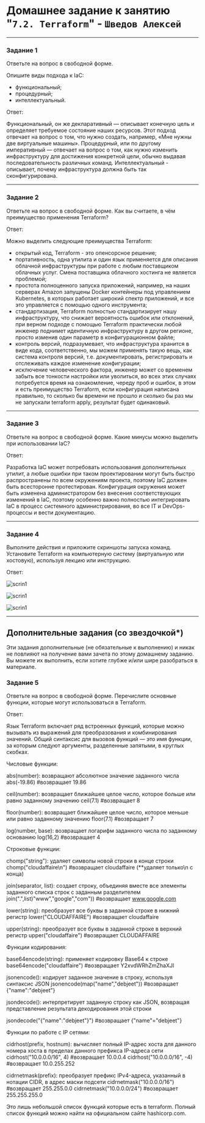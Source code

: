 # Домашнее задание к занятию "`7.2. Terraform`" - `Шведов Алексей`

---

### Задание 1

Ответьте на вопрос в свободной форме.

Опишите виды подхода к IaC:
- функциональный;
- процедурный; 
- интеллектуальный. 

Ответ:

Функциональный, он же декларативный — описывает конечную цель и определяет требуемое состояние наших ресурсов. Этот подход отвечает на вопрос о том, что нужно создать, например, «Мне нужны две виртуальные машины».
Процедурный, или по другому императивный — отвечает на вопрос о том, как нужно изменить инфраструктуру для достижения конкретной цели, обычно выдавая последовательность различных команд.
Интеллектуальный - описывает, почему инфраструктура должна быть так сконфигурирована.

---

### Задание 2

Ответьте на вопрос в свободной форме.
Как вы считаете, в чём преимущество применения Terraform?

Ответ:

Можно выделить следующие преимущества Terraform:
- открытый код, Terraform - это опенсорсное решение;
- портативность, одна утилита и один язык применяется для описания облачной инфраструктуры при работе с любым поставщиком облачных услуг. Смена поставщика облачного хостинга не является проблемой;
- простота полноценного запуска приложений, например, на наших серверах Amazon запущены Docker контейнеры под управлением Kubernetes, в которых работает широкий спектр приложений, и все это управляется с помощью одного инструмента;
- стандартизация, Terraform полностью стандартизирует нашу инфраструктуру, что снижает вероятность ошибок или отклонений, при верном подходе с помощью Terraform практически любой инженер поднимет идентичную инфраструктуру в другом регионе, просто изменив один параметр в конфигурационном файле;
- контроль версий, подразумевает, что инфраструктура хранится в виде кода, соответственно, мы можем применять такую вещь, как система контроля версий, т.е. документировать, регистрировать и отслеживать каждое изменение конфигурации;
- исключение человеческого фактора, инженер может со временем забыть все тонкости настройки или уволиться, во всех этих случаях потребуется время на ознакомление, череду проб и ошибок, в этом и есть преимущество Terraform, если конфигурация написана правильно, то сколько бы времени не прошло и сколько бы раз мы не запускали terraform apply, результат будет одинаковый.

---

### Задание 3

Ответьте на вопрос в свободной форме.
Какие минусы можно выделить при использовании IaC?

Ответ:

Разработка IaC может потребовать использования дополнительных утилит, а любые ошибки при таком проектировании могут быть быстро распространены по всем окружениям проекта, поэтому IaC должен быть всесторонне протестирован.
Конфигурация окружения может быть изменена администратором без внесения соответствующих изменений в IaC, поэтому особенно важно полностью интегрировать IaC в процесс системного администрирования, во все IT и DevOps-процессы и вести документацию.

---

### Задание 4

Выполните действия и приложите скриншоты запуска команд.
Установите Terraform на компьютерную систему (виртуальную или хостовую), используя лекцию или инструкцию.

Ответ:

![scrin1](https://github.com/aleksey-shv/netology-homework/tree/main/my_img/7-02_1.png)

![scrin1](https://github.com/aleksey-shv/netology-homework/tree/main/my_img/7-02_2.png)

![scrin1](https://github.com/aleksey-shv/netology-homework/tree/main/my_img/7-02_3.png)

---
## Дополнительные задания (со звездочкой*)

Эти задания дополнительные (не обязательные к выполнению) и никак не повлияют на получение вами зачета по этому домашнему заданию. Вы можете их выполнить, если хотите глубже и/или шире разобраться в материале.

### Задание 5

Ответьте на вопрос в свободной форме.
Перечислите основные функции, которые могут использоваться в Terraform.

Ответ:

Язык Terraform включает ряд встроенных функций, которые можно вызывать из выражений для преобразования и комбинирования значений. Общий синтаксис для вызовов функций — это имя функции, за которым следуют аргументы, разделенные запятыми, в круглых скобках.

Числовые функции:

abs(number): возвращают абсолютное значение заданного числа
abs(-19.86) #возвращает 19.86

ceil(number): возвращает ближайшее целое число, которое больше или равно заданному значению
ceil(7.1) #возвращает 8

floor(number): возвращает ближайшее целое число, которое меньше или равно заданному значению
floor(7.1) #возвращает 7

log(number, base): возвращает логарифм заданного числа по заданному основанию
log(16,2) #возвращает 4

Строковые функции:

chomp("string"): удаляет символы новой строки в конце строки
chomp("cloudaffaire\n") #возвращает cloudaffaire (**удаляет только\n с конца)

join(separator, list): создает строку, объединяя вместе все элементы заданного списка строк с заданным разделителем
join(".",list)"www","google","com")) #возвращает www.google.com

lower(string): преобразует все буквы в заданной строке в нижний регистр
lower("CLOUDAFFAIRE") #возвращает cloudaffaire

upper(string): преобразует все буквы в заданной строке в верхний регистр
upper("cloudaffaire") #возвращает CLOUDAFFAIRE

Функции кодирования:

base64encode(string): применяет кодировку Base64 к строке
base64encode("cloudaffaire") #возвращает Y2xvdWRhZmZhaXJl

jsonencode(): кодирует заданное значение в строку, используя синтаксис JSON
jsonencode(map("name","debjeet")) #возвращает {"name":"debjeet"}

jsondecode(): интерпретирует заданную строку как JSON, возвращая представление результата декодирования этой строки

jsondecode("{\"name\":\"debjeet\"}") #возвращает {"name"="debjeet"} 

Функции по работе с IP сетями:

cidrhost(prefix, hostnum): вычисляет полный IP-адрес хоста для данного номера хоста в пределах данного префикса IP-адреса сети
cidrhost("10.0.0.0/16", 4) #возвращает 10.0.0.4
cidrhost("10.0.0.0/16", -4) #возвращает 10.0.255.252

cidrnetmask(prefix): преобразует префикс IPv4-адреса, указанный в нотации CIDR, в адрес маски подсети
cidrnetmask("10.0.0.0/16") #возвращает 255.255.0.0
cidrnetmask("10.0.0.0/24") #возвращает 255.255.255.0

Это лишь небольшой список функций которые есть в terraform. Полный список функций можно найти на официальном сайте hashicorp.com.


